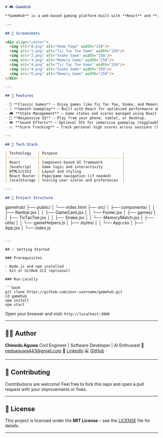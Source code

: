 ```markdown
# 🎮 GameHub

**GameHub** is a web-based gaming platform built with **React** and **JavaScript**, offering users a collection of classic mini-games with an intuitive interface, smooth performance, and responsive design. It’s ideal for casual play, learning, or just killing time.

---

## 📸 Screenshots

<div align="center">
  <img src="0.png" alt="Home Page" width="250"/>
  <img src="1.png" alt="Tic Tac Toe Game" width="250"/>
  <img src="2.png" alt="Snake Game" width="250"/>
  <img src="3.png" alt="Memory Game" width="250"/>
  <img src="4.png" alt="Tic Tac Toe Game" width="250"/>
  <img src="4.png" alt="Snake Game" width="250"/>
  <img src="6.png" alt="Memory Game" width="250"/>
</div>

---

## 🚀 Features

- 🎲 **Classic Games** – Enjoy games like Tic Tac Toe, Snake, and Memory Match.
- ⚡ **Smooth Gameplay** – Built with React for optimized performance and reactivity.
- 🎮 **State Management** – Game states and scores managed using React hooks.
- 🎨 **Responsive UI** – Play from your phone, tablet, or desktop.
- 🔊 **Sound Effects** – Optional SFX for immersive gameplay (toggleable).
- 📈 **Score Tracking** – Track personal high scores across sessions (localStorage).

---

## 🧱 Tech Stack

| Technology   | Purpose                              |
|--------------|--------------------------------------|
| React        | Component-based UI framework         |
| JavaScript   | Game logic and interactivity         |
| HTML5/CSS3   | Layout and styling                   |
| React Router | Page/game navigation (if needed)     |
| localStorage | Storing user scores and preferences  |

---

## 📁 Project Structure

```

gamehub/
├── public/
│   └── index.html
├── src/
│   ├── components/
│   │   ├── Navbar.jsx
│   │   ├── GameCard.jsx
│   │   └── Footer.jsx
│   ├── games/
│   │   ├── TicTacToe.jsx
│   │   ├── Snake.jsx
│   │   └── MemoryMatch.jsx
│   ├── utils/
│   │   └── gameHelpers.js
│   ├── styles/
│   │   └── App.css
│   ├── App.jsx
│   └── index.js

````

---

## ✅ Getting Started

### Prerequisites

- Node.js and npm installed
- Git or GitHub CLI (optional)

### Run Locally

```bash
git clone https://github.com/your-username/gamehub.git
cd gamehub
npm install
npm start
````

Open your browser and visit: `http://localhost:3000`

---


## 🙋‍♂️ Author

**Chinedu Aguwa**
Civil Engineer | Software Developer | AI Enthusiast
📧 [neduaguwa443@gmail.com](mailto:neduaguwa443@gmail.com)
🔗 [LinkedIn](https://www.linkedin.com/in/chinedu-aguwa)
💻 [GitHub](https://github.com/chi2785443)

---

## 💬 Contributing

Contributions are welcome! Feel free to fork this repo and open a pull request with your improvements or fixes.

---

## 📄 License

This project is licensed under the **MIT License** – see the [LICENSE](LICENSE) file for details.

---
